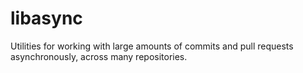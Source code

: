 # libasync

Utilities for working with large amounts of commits and pull requests asynchronously, across many repositories.
